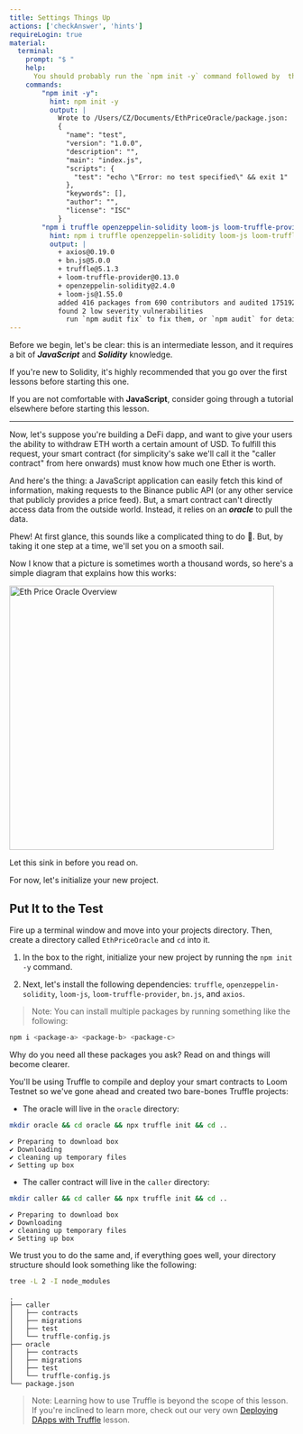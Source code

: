 ```yaml
---
title: Settings Things Up
actions: ['checkAnswer', 'hints']
requireLogin: true
material:
  terminal:
    prompt: "$ "
    help:
      You should probably run the `npm init -y` command followed by  the `npm i truffle openzeppelin-solidity loom-js loom-truffle-provider bn.js axios` command.
    commands:
        "npm init -y":
          hint: npm init -y
          output: |
            Wrote to /Users/CZ/Documents/EthPriceOracle/package.json:
            {
              "name": "test",
              "version": "1.0.0",
              "description": "",
              "main": "index.js",
              "scripts": {
                "test": "echo \"Error: no test specified\" && exit 1"
              },
              "keywords": [],
              "author": "",
              "license": "ISC"
            }
        "npm i truffle openzeppelin-solidity loom-js loom-truffle-provider bn.js axios":
          hint: npm i truffle openzeppelin-solidity loom-js loom-truffle-provider bn.js axios
          output: |
            + axios@0.19.0
            + bn.js@5.0.0
            + truffle@5.1.3
            + loom-truffle-provider@0.13.0
            + openzeppelin-solidity@2.4.0
            + loom-js@1.55.0
            added 416 packages from 690 contributors and audited 175192 packages in 111.298s
            found 2 low severity vulnerabilities
              run `npm audit fix` to fix them, or `npm audit` for details
---
```


Before we begin, let's be clear: this is an intermediate lesson, and it requires a bit of **_JavaScript_** and **_Solidity_** knowledge.

If you're new to Solidity, it's highly recommended that you go over the first lessons before starting this one.

If you are not comfortable with **JavaScript**, consider going through a tutorial elsewhere before starting this lesson.

---

Now, let's suppose you're building a DeFi dapp, and want to give your users the ability to withdraw ETH worth a certain amount of USD. To fulfill this request, your smart contract (for simplicity's sake we'll call it the "caller contract" from here onwards) must know how much one Ether is worth.

And here's the thing: a JavaScript application can easily fetch this kind of information, making requests to the Binance public API (or any other service that publicly provides a price feed). But, a smart contract can't directly access data from the outside world. Instead, it relies on an **_oracle_** to pull the data.

Phew! At first glance, this sounds like a complicated thing to do 🤯. But, by taking it one step at a time, we'll set you on a smooth sail.

Now I know that a picture is sometimes worth a thousand words, so here's a simple diagram that explains how this works:

<img src="/course/static/image/lesson-14/EthPriceOracleOverview.png" alt="Eth Price Oracle Overview" width="469">

Let this sink in before you read on.

For now, let's initialize your new project.

## Put It to the Test

Fire up a terminal window and move into your projects directory. Then, create a directory called `EthPriceOracle` and `cd` into it.

1. In the box to the right, initialize your new project by running the `npm init -y` command.

2. Next, let's install the following dependencies: `truffle`, `openzeppelin-solidity`, `loom-js`, `loom-truffle-provider`, `bn.js`, and `axios`.

  >Note:  You can install multiple packages by running something like the following:

  ```bash
  npm i <package-a> <package-b> <package-c>
  ```

  Why do you need all these packages you ask? Read on and things will become clearer.

  You'll be using Truffle to compile and deploy your smart contracts to Loom Testnet so we've gone ahead and created two bare-bones Truffle projects:

  * The oracle will live in the `oracle` directory:

  ```bash
  mkdir oracle && cd oracle && npx truffle init && cd ..
  ```

  ```
  ✔ Preparing to download box
  ✔ Downloading
  ✔ cleaning up temporary files
  ✔ Setting up box
  ```

   * The caller contract will live in the `caller` directory:

  ```bash
  mkdir caller && cd caller && npx truffle init && cd ..
  ```

  ```
  ✔ Preparing to download box
  ✔ Downloading
  ✔ cleaning up temporary files
  ✔ Setting up box
  ```

  We trust you to do the same and, if everything goes well, your directory structure should look something like the following:

  ```bash
  tree -L 2 -I node_modules
  ```

  ```
  .
  ├── caller
  │   ├── contracts
  │   ├── migrations
  │   ├── test
  │   └── truffle-config.js
  ├── oracle
  │   ├── contracts
  │   ├── migrations
  │   ├── test
  │   └── truffle-config.js
  └── package.json
  ```

  >Note: Learning how to use Truffle is beyond the scope of this lesson. If you're inclined to learn more, check out our very own <a href="https://cryptozombies.io/en/lesson/10" target=_blank>Deploying DApps with Truffle</a> lesson.
